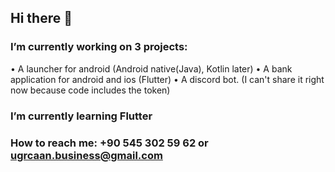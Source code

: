 ## Hi there 👋

### I’m currently working on 3 projects:
   • A launcher for android (Android native(Java), Kotlin later)
   • A bank application for android and ios (Flutter)
   • A discord bot. (I can't share it right now because code includes the token)
  
### I’m currently learning Flutter
### How to reach me: +90 545 302 59 62 or ugrcaan.business@gmail.com
